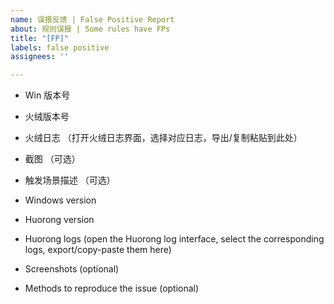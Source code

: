 ```yaml
---
name: 误报反馈 | False Positive Report
about: 规则误报 | Some rules have FPs
title: "[FP]"
labels: false positive
assignees: ''

---
```


- Win 版本号
- 火绒版本号
- 火绒日志 （打开火绒日志界面，选择对应日志，导出/复制粘贴到此处）
- 截图 （可选）
- 触发场景描述 （可选）

- Windows version
- Huorong version
- Huorong  logs (open the Huorong  log interface, select the corresponding logs, export/copy-paste them here)
- Screenshots (optional)
- Methods to reproduce the issue (optional)
